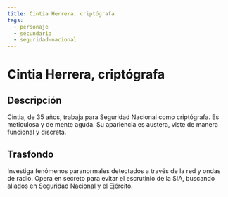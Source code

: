 ```yaml
---
title: Cintia Herrera, criptógrafa
tags:
  - personaje
  - secundario
  - seguridad-nacional
---
```


# Cintia Herrera, criptógrafa

## Descripción

Cintia, de 35 años, trabaja para Seguridad Nacional como criptógrafa. Es meticulosa y de mente aguda. Su apariencia es austera, viste de manera funcional y discreta.

## Trasfondo

Investiga fenómenos paranormales detectados a través de la red y ondas de radio. Opera en secreto para evitar el escrutinio de la SIA, buscando aliados en Seguridad Nacional y el Ejército. 